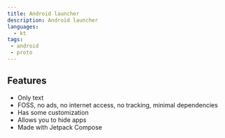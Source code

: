```yaml
---
title: Android launcher
description: Android launcher
languages:
  - kt
tags:
 - android
 - proto
---
```


## Features

- Only text
- FOSS, no ads, no internet access, no tracking, minimal dependencies
- Has some customization
- Allows you to hide apps
- Made with Jetpack Compose
